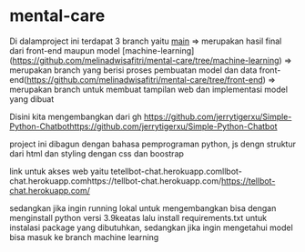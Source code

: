 # mental-care

Di dalamproject ini terdapat 3 branch yaitu 
[main](https://github.com/melinadwisafitri/mental-carehttps://github.com/melinadwisafitri/mental-care) => merupakan hasil final dari front-end maupun model
[machine-learning] (https://github.com/melinadwisafitri/mental-care/tree/machine-learning) => merupakan branch yang berisi proses pembuatan model dan data
front-end(https://github.com/melinadwisafitri/mental-care/tree/front-end) => merupakan branch untuk membuat tampilan web dan implementasi model yang dibuat

Disini kita mengembangkan dari gh  https://github.com/jerrytigerxu/Simple-Python-Chatbothttps://github.com/jerrytigerxu/Simple-Python-Chatbot

project ini dibagun dengan bahasa pemprograman python, js dengn struktur dari html dan styling dengan css dan boostrap

link untuk akses web yaitu tetellbot-chat.herokuapp.comllbot-chat.herokuapp.comhttps://tellbot-chat.herokuapp.com/https://tellbot-chat.herokuapp.com/

sedangkan jika ingin running lokal untuk mengembangkan bisa dengan menginstall python versi 3.9keatas lalu install requirements.txt untuk instalasi package yang dibutuhkan, sedangkan jika ingin mengetahui model bisa masuk ke branch machine learning
